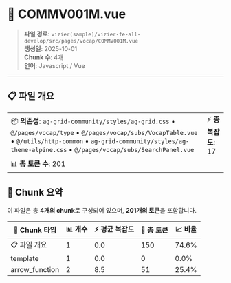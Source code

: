 # 📄 COMMV001M.vue

> **파일 경로**: `vizier(sample)/vizier-fe-all-develop/src/pages/vocap/COMMV001M.vue`  
> **생성일**: 2025-10-01  
> **Chunk 수**: 4개  
> **언어**: Javascript / Vue
---


## 📋 파일 개요

| | |
|--|--|
| 📦 **의존성**: `ag-grid-community/styles/ag-grid.css` • `@/pages/vocap/type` • `@/pages/vocap/subs/VocapTable.vue` • `@/utils/http-common` • `ag-grid-community/styles/ag-theme-alpine.css` • `@/pages/vocap/subs/SearchPanel.vue` | ⚡ **총 복잡도**: 17 |
| 📊 **총 토큰 수**: 201 |  |






## 🧩 Chunk 요약

이 파일은 총 **4개의 chunk**로 구성되어 있으며, **201개의 토큰**을 포함합니다.

| 🧩 Chunk 타입 | 📊 개수 | ⚡ 평균 복잡도 | 📝 총 토큰 | 📈 비율 |
|---------------|--------|-------------|----------|--------|
| 📋 파일 개요 | 1 | 0.0 | 150 | 74.6% |
| template | 1 | 0.0 | 0 | 0.0% |
| arrow_function | 2 | 8.5 | 51 | 25.4% |


